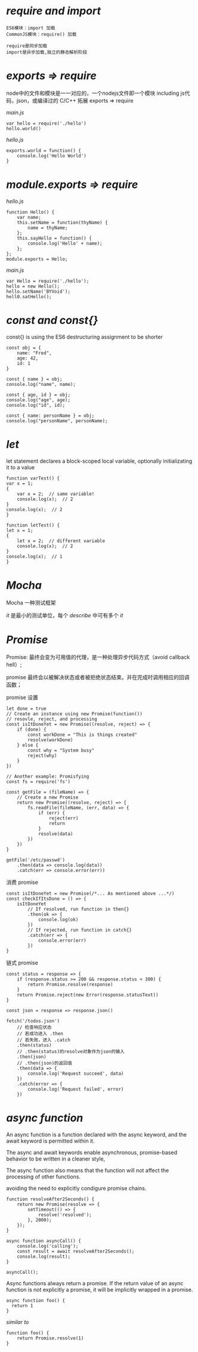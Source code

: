 # *require and import*

    ES6模块：import 加载
    CommonJS模块：require() 加载

    require是同步加载
    import是异步加载,独立的静态解析阶段

# *exports => require*

node中的文件和模块是一一对应的，一个nodejs文件即一个模块 including js代码，json，或编译过的 C/C++ 拓展
exports => require

*main.js*
    
    var hello = require('./hello')
    hello.world()

*hello.js*

    exports.world = function() {
        console.log('Hello World')
    }

# *module.exports => require*

*hello.js*

    function Hello() {
        var name;
        this.setName = function(thyName) {
            name = thyName;
        };
        this.sayHello = function() {
            console.log('Hello' + name);
        };
    };
    module.exports = Hello;

*main.js*

    var Hello = require('./hello');
    hello = new Hello();
    hello.setName('BYVoid');
    hell0.satHello();

# *const and const{}*

const{} is using the ES6 destructuring assignment to be shorter

    const obj = {
        name: "Fred",
        age: 42,
        id: 1
    }

    const { name } = obj;
    console.log("name", name);

    const { age, id } = obj;
    console.log("age", age);
    console.log("id", id);

    const { name: personName } = obj;
    console.log("personName", personName);

# *let*

let statement declares a block-scoped local variable, optionally initializating it to a value

    function varTest() {
    var x = 1;
    {
        var x = 2;  // same variable!
        console.log(x);  // 2
    }
    console.log(x);  // 2
    }

    function letTest() {
    let x = 1;
    {
        let x = 2;  // different variable
        console.log(x);  // 2
    }
    console.log(x);  // 1
    }

# *Mocha*

Mocha 一种测试框架

*it* 是最小的测试单位，每个 *describe* 中可有多个 *it*

# *Promise*

Promise: 最终会变为可用值的代理，是一种处理异步代码方式（avoid callback hell）;

promise 最终会以被解决状态或者被拒绝状态结束。并在完成时调用相应的回调函数；

promise 设置

    let done = true
    // Create an instance using new Promise(function())
    // resovle, reject, and processing
    const isItDoneYet = new Promise((resolve, reject) => {
        if (done) {
            const workDone = "This is things created"
            resolve(workDone)
        } else {
            const why = "System busy"
            reject(why)
        }
    })

    // Another example: Promisfying
    const fs = require('fs')

    const getFile = (fileName) => {
        // Create a new Promise
        return new Promise((resolve, reject) => {
            fs.readFile(fileName, (err, data) => {
                if (err) {
                    reject(err)
                    return
                }
                resolve(data)
            })
        })
    }

    getFile('/etc/passwd')
        .then(data => console.log(data))
        .catch(err => console.error(err))
    
消费 promise

    const isItDoneYet = new Promise(/*... As mentioned above ...*/)
    const checkIfItsDone = () => {
        isItDoneYet
            // If resolved, run function in then{}
            .then(ok => {
                console.log(ok)
            })
            // If rejected, run function in catch{}
            .catch(err => {
                console.error(err)
            })
    }

链式 promise

    const status = response => {
        if (response.status >= 200 && response.status < 300) {
            return Promise.resolve(response)
        }
        return Promise.reject(new Error(response.statusText))
    }

    const json = response => response.json()

    fetch('/todos.json')
        // 检查响应状态
        // 若成功进入 .then
        // 若失败，进入 .catch
        .then(status)
        // .then(status)的resolve对象作为json的输入
        .then(json)
        // .then(json)的返回值
        .then(data => {
            console.log('Request succeed', data)
        })
        .catch(error => {
            console.log('Request failed', error)
        })

# *async function*

An async function is a function declared with the async keyword, and the await keyword is permitted within it.

The async and await keywords enable asynchronous, promise-based behavior to be written in a cleaner style,

The async function also means that the function will not affect the processing of other functions.

avoiding the need to explicitly condigure promise chains.

    function resolveAfter2Seconds() {
        return new Promise(resolve => {
            setTimeout(() => {
                resolve('resolved');
            }, 2000);
        });
    }

    async function asyncCall() {
        console.log('calling');
        const result = await resolveAfter2Seconds();
        console.log(result);
    }

    asyncCall();

Async functions always return a promise. If the return value of an async function is not explicitly a promise, it will be implicitly wrapped in a promise.

    async function foo() {
      return 1
    }

*similar to*

    function foo() {
        return Promise.resolve(1)
    }